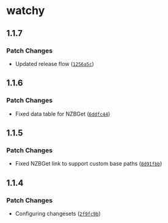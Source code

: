 # watchy

## 1.1.7

### Patch Changes

- Updated release flow ([`1256a5c`](https://github.com/wyattjoh/watchy/commit/1256a5c5eef5347ccf1232d94384ede6b16474d1))

## 1.1.6

### Patch Changes

- Fixed data table for NZBGet ([`6ddfc44`](https://github.com/wyattjoh/watchy/commit/6ddfc44615523ad8bc3b4b9904a890c78a2710dd))

## 1.1.5

### Patch Changes

- Fixed NZBGet link to support custom base paths ([`8d91fbb`](https://github.com/wyattjoh/watchy/commit/8d91fbbe0c5263f02a24e58db628bdf70ba5252c))

## 1.1.4

### Patch Changes

- Configuring changesets ([`2f9fc9b`](https://github.com/wyattjoh/watchy/commit/2f9fc9b65b428ebbbd65a94d757c840db1844ac3))
